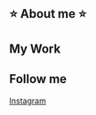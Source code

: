 ## :star: About me :star:
<!--<img src="https://github.com/user-attachments/assets/3497f785-d5e2-4d33-bf26-b607fac636f8" alt="kika" width="200px">-->

## My Work

## Follow me
[Instagram](https://www.instagram.com/inecalves/)




<!--
**inecalves/inecalves** is a ✨ _special_ ✨ repository because its `README.md` (this file) appears on your GitHub profile.

Here are some ideas to get you started:

- 🔭 I’m currently working on ...
- 🌱 I’m currently learning ...
- 👯 I’m looking to collaborate on ...
- 🤔 I’m looking for help with ...
- 💬 Ask me about ...
- 📫 How to reach me: ...
- 😄 Pronouns: ...
- ⚡ Fun fact: ...
-->
